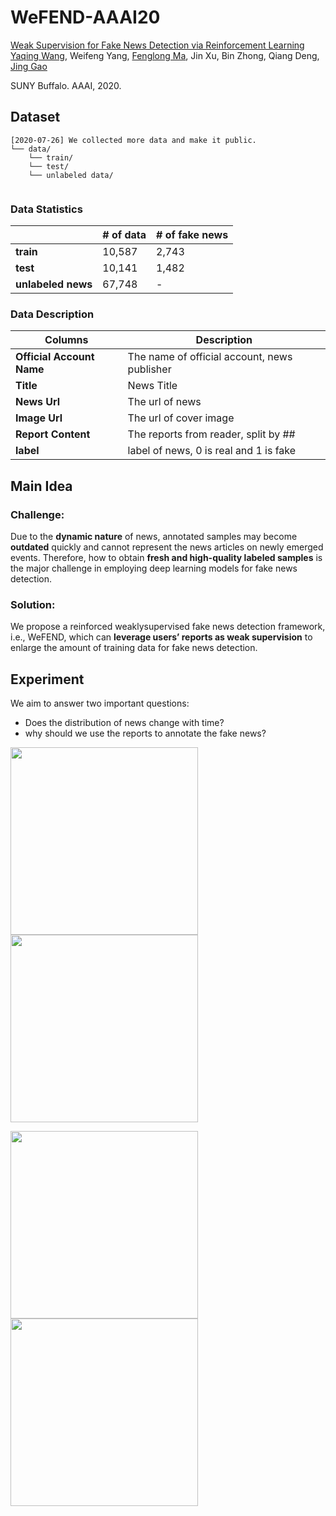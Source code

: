 # WeFEND-AAAI20


[Weak Supervision for Fake News Detection via Reinforcement Learning](https://arxiv.org/abs/1912.12520)  
 [Yaqing Wang](http://www.acsu.buffalo.edu/~yaqingwa/),
 Weifeng Yang,
 [Fenglong Ma](http://www.personal.psu.edu/ffm5105/), 
  Jin Xu, Bin Zhong, Qiang Deng,
 [Jing Gao](https://cse.buffalo.edu/~jing/)
 
 SUNY Buffalo. AAAI, 2020.
 
 
 
 
## Dataset
```
[2020-07-26] We collected more data and make it public.
└── data/    
    └── train/
    └── test/
    └── unlabeled data/
   

```

### Data Statistics

|   |# of data   | # of fake news   |
|---|---|---|
|**train**   |  10,587<br>  |2,743<br>  |
|**test**   |10,141 <br> |1,482<br>|
|**unlabeled news**   |67,748 <br> |-<br>|


### Data Description
| Columns  |Description   | 
|---|---|
|**Official Account Name**   | The name of official account, news publisher <br>  |
|**Title**   |News Title <br> |
|**News Url**   |The url of news <br> |
|**Image Url**   |The url of cover image <br> |
|**Report Content**   |The reports from reader, split by ## <br> |
|**label**   |label of news, 0 is real and 1 is fake <br> |
 
 
 ## Main Idea
 ### Challenge: 
Due to the __dynamic nature__ of news, annotated samples may become __outdated__ quickly and cannot represent the news articles on newly emerged events. Therefore, how to obtain __fresh and
high-quality labeled samples__ is the major challenge in employing deep learning models for fake news detection.

### Solution: 
We propose a reinforced weaklysupervised fake news detection framework, i.e., WeFEND,
which can __leverage users’ reports as weak supervision__ to enlarge the amount of training data for fake news detection.

## Experiment
We aim to answer two important questions:
  * Does the distribution of news change with time?
  * why should we use the reports to annotate the fake
news?

<img src="https://github.com/yaqingwang/WeFEND-AAAI20/blob/master/figs/current_fake_real.jpg" width="300">  <img src="https://github.com/yaqingwang/WeFEND-AAAI20/blob/master/figs/future_fake_real.jpg" width="300">



<img src="https://github.com/yaqingwang/WeFEND-AAAI20/blob/master/figs/fake_news.jpg" width="300">  <img src="https://github.com/yaqingwang/WeFEND-AAAI20/blob/master/figs/fake_reports.jpg" width="300">
